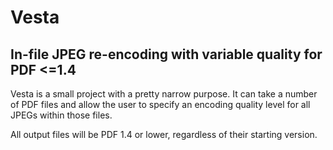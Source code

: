 # Vesta
## In-file JPEG re-encoding with variable quality for PDF &lt;=1.4


Vesta is a small project with a pretty narrow purpose.  It can take a number of PDF files and
allow the user to specify an encoding quality level for all JPEGs within those files.

All output files will be PDF 1.4 or lower, regardless of their starting version.
